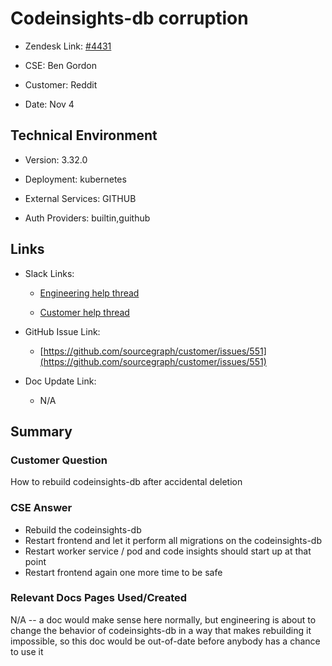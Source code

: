 

# Codeinsights-db corruption <!-- Ticket Title  Hint: include keywords to make it searchable -->



- Zendesk Link: [#4431](https://sourcegraph.zendesk.com/agent/tickets/4431)

- CSE: Ben Gordon

- Customer: Reddit <!-- Redact if this contains personally identifying information -->

- Date: Nov 4


<!-- Data populated from integration, speak to Ben Gordon or Michael Bali if not working -->

<!-- During Internal team trial, fill missing data manually (we are waiting for all data to sync) -->



## Technical Environment

- Version: 3.32.0​

- Deployment: kubernetes

- External Services: GITHUB

- Auth Providers: builtin,guithub





## Links
<!-- Data for CSE manual entry -->
- Slack Links: 

    - [Engineering help thread](https://sourcegraph.slack.com/archives/C014ZCKMCAV/p1636045934174500)

    - [Customer help thread](https://sourcegraph.slack.com/archives/C02BJ8T258D/p1636042132091300)

- GitHub Issue Link: 

    - [https://github.com/sourcegraph/customer/issues/551](https://github.com/sourcegraph/customer/issues/551)

- Doc Update Link: 

    - N/A



## Summary

### Customer Question

How to rebuild codeinsights-db after accidental deletion



### CSE Answer

- Rebuild the codeinsights-db
- Restart frontend and let it perform all migrations on the codeinsights-db
- Restart worker service / pod and code insights should start up at that point
- Restart frontend again one more time to be safe



### Relevant Docs Pages Used/Created

N/A -- a doc would make sense here normally, but engineering is about to change the behavior of codeinsights-db in a way that makes rebuilding it impossible, so this doc would be out-of-date before anybody has a chance to use it


<!-- Once complete, upload a copy to https://github.com/sourcegraph/support-tools-internal/tree/main/resolved-tickets as a .md file -->
<!-- Name the file 4431.md -->
